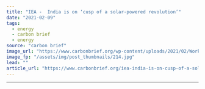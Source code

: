 ```yaml
---
title: "IEA -  India is on ‘cusp of a solar-powered revolution’"
date: "2021-02-09"
tags: 
  - energy
  - carbon brief
  - energy
source: "carbon brief"
image_url: "https://www.carbonbrief.org/wp-content/uploads/2021/02/Workers-at-a-1MW-solar-power-station-run-by-Tata-Power-on-the-roof-of-an-electricity-company-in-Delhi-India-e1612887924889-583x372.jpg"
image_fp: "/assets/img/post_thumbnails/214.jpg"
lead: ""
article_url: "https://www.carbonbrief.org/iea-india-is-on-cusp-of-a-solar-powered-revolution"
---
```


---

